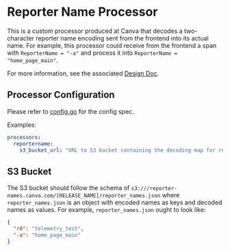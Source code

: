# Reporter Name Processor

This is a custom processor produced at Canva that decodes a two-character reporter name encoding sent from the frontend into its actual name. For example, this processor could receive from the frontend a span with `ReporterName = "-a"` and process it into `ReporterName = "home_page_main"`.

For more information, see the associated [Design Doc](https://docs.google.com/document/d/1GM0FB5PGM4tn9R_JCbJdNxXaV1FEq4HEPyPRjJNRWNY/edit).

## Processor Configuration

Please refer to [config.go](./config.go) for the config spec.

Examples:

```yaml
processors:
  reportername:
    s3_bucket_url: "URL to S3 bucket containing the decoding map for reporter names in JSON for each Canva release"
```

## S3 Bucket

The S3 bucket should follow the schema of `s3:///reporter-names.canva.com/[RELEASE_NAME]/reporter_names.json` where `reporter_names.json` is an object with encoded names as keys and decoded names as values. For example, `reporter_names.json` ought to look like:

```json
{
  "r0": "telemetry_test",
  "-a": "home_page_main"
}
```
